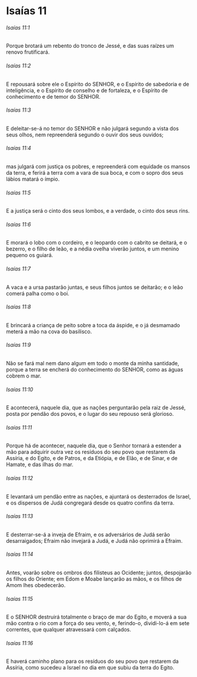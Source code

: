 # Isaías 11

###### Isaías 11:1

Porque brotará um rebento do tronco de Jessé, e das suas raízes um renovo frutificará.

###### Isaías 11:2

E repousará sobre ele o Espírito do SENHOR, e o Espírito de sabedoria e de inteligência, e o Espírito de conselho e de fortaleza, e o Espírito de conhecimento e de temor do SENHOR.

###### Isaías 11:3

E deleitar-se-á no temor do SENHOR e não julgará segundo a vista dos seus olhos, nem repreenderá segundo o ouvir dos seus ouvidos;

###### Isaías 11:4

mas julgará com justiça os pobres, e repreenderá com equidade os mansos da terra, e ferirá a terra com a vara de sua boca, e com o sopro dos seus lábios matará o ímpio.

###### Isaías 11:5

E a justiça será o cinto dos seus lombos, e a verdade, o cinto dos seus rins.

###### Isaías 11:6

E morará o lobo com o cordeiro, e o leopardo com o cabrito se deitará, e o bezerro, e o filho de leão, e a nédia ovelha viverão juntos, e um menino pequeno os guiará.

###### Isaías 11:7

A vaca e a ursa pastarão juntas, e seus filhos juntos se deitarão; e o leão comerá palha como o boi.

###### Isaías 11:8

E brincará a criança de peito sobre a toca da áspide, e o já desmamado meterá a mão na cova do basilisco.

###### Isaías 11:9

Não se fará mal nem dano algum em todo o monte da minha santidade, porque a terra se encherá do conhecimento do SENHOR, como as águas cobrem o mar.

###### Isaías 11:10

E acontecerá, naquele dia, que as nações perguntarão pela raiz de Jessé, posta por pendão dos povos, e o lugar do seu repouso será glorioso.

###### Isaías 11:11

Porque há de acontecer, naquele dia, que o Senhor tornará a estender a mão para adquirir outra vez os resíduos do seu povo que restarem da Assíria, e do Egito, e de Patros, e da Etiópia, e de Elão, e de Sinar, e de Hamate, e das ilhas do mar.

###### Isaías 11:12

E levantará um pendão entre as nações, e ajuntará os desterrados de Israel, e os dispersos de Judá congregará desde os quatro confins da terra.

###### Isaías 11:13

E desterrar-se-á a inveja de Efraim, e os adversários de Judá serão desarraigados; Efraim não invejará a Judá, e Judá não oprimirá a Efraim.

###### Isaías 11:14

Antes, voarão sobre os ombros dos filisteus ao Ocidente; juntos, despojarão os filhos do Oriente; em Edom e Moabe lançarão as mãos, e os filhos de Amom lhes obedecerão.

###### Isaías 11:15

E o SENHOR destruirá totalmente o braço de mar do Egito, e moverá a sua mão contra o rio com a força do seu vento, e, ferindo-o, dividi-lo-á em sete correntes, que qualquer atravessará com calçados.

###### Isaías 11:16

E haverá caminho plano para os resíduos do seu povo que restarem da Assíria, como sucedeu a Israel no dia em que subiu da terra do Egito.

